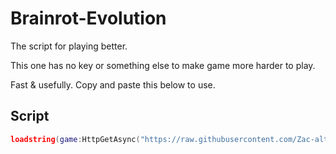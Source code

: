 # Brainrot-Evolution
The script for playing better.

This one has no key or something else to make game more harder to play.

Fast & usefully.  Copy and paste this below to use.

## Script

```lua
loadstring(game:HttpGetAsync("https://raw.githubusercontent.com/Zac-alt-3k3/Brainrot-Evolution/refs/heads/main/main"))()
```
